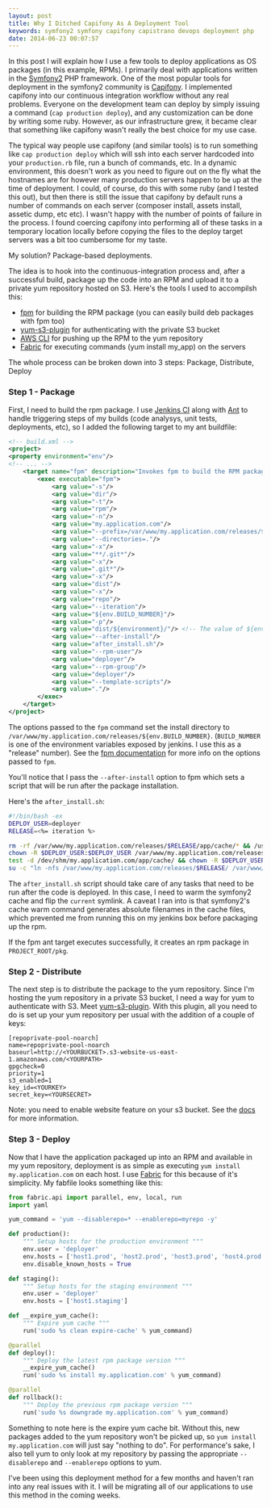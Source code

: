 ```yaml
---
layout: post
title: Why I Ditched Capifony As A Deployment Tool
keywords: symfony2 symfony capifony capistrano devops deployment php
date: 2014-06-23 00:07:57
---
```

In this post I will explain how I use a few tools to deploy applications as OS packages (in this example, RPMs).
I primarily deal with applications written in the <a href="http://www.symfony.com" target="_blank">Symfony2</a> PHP framework. One of the most popular tools for deployment
in the symfony2 community is <a href="http://capifony.org" target="_blank">Capifony</a>. I implemented capifony into our continuous integration workflow without any real problems. Everyone on the development team can deploy by simply issuing
a command (`cap production deploy`), and any customization can be done by writing some ruby. However, as our infrastructure grew, it became clear that something like capifony wasn't really the best choice for my use case.

The typical way people use capifony (and similar tools) is to run something like `cap production deploy` which will ssh into each server hardcoded into your `production.rb` file, run a bunch of commands, etc. In a dynamic environment, this doesn't work as
you need to figure out on the fly what the hostnames are for however many production servers happen to be up at the time of deployment. I could, of course, do this with some ruby (and I tested this out), but then there is still the issue that capifony
by default runs a number of commands on each server (composer install, assets install, assetic dump, etc etc). I wasn't happy with the number of points of failure in the process. I found coercing capifony into performing all of these tasks in a temporary location locally before copying the files to the deploy target servers was
a bit too cumbersome for my taste.

My solution? Package-based deployments.

The idea is to hook into the continuous-integration process and, after a successful build, package up the code into an RPM and upload it to a private yum repository hosted on S3. Here's the tools I used
to accompilsh this:

- <a href="https://github.com/jordansissel/fpm" target="_blank">fpm</a> for building the RPM package (you can easily build deb packages with fpm too)
- <a href="https://github.com/jbraeuer/yum-s3-plugin" target="_blank">yum-s3-plugin</a> for authenticating with the private S3 bucket
- <a href="http://docs.aws.amazon.com/cli/latest/userguide/using-s3-commands.html" target="_blank">AWS CLI</a> for pushing up the RPM to the yum repository
- <a href="http://fabfile.org" target="_blank">Fabric</a> for executing commands (yum install my_app) on the servers

The whole process can be broken down into 3 steps: Package, Distribute, Deploy

### Step 1 - Package
First, I need to build the rpm package. I use <a href="http://jenkins-ci.org/" target="_blank">Jenkins CI</a> along with <a href="http://ant.apache.org/" target="_blank">Ant</a> to handle triggering steps of my builds
(code analysys, unit tests, deployments, etc), so I added the following target to my ant buildfile:

```xml
<!-- build.xml -->
<project>
<property environment="env"/>
<!-- ... -->
    <target name="fpm" description="Invokes fpm to build the RPM package">
        <exec executable="fpm">
            <arg value="-s"/>
            <arg value="dir"/>
            <arg value="-t"/>
            <arg value="rpm"/>
            <arg value="-n"/>
            <arg value="my.application.com"/>
            <arg value="--prefix=/var/www/my.application.com/releases/${env.BUILD_NUMBER}"/>
            <arg value="--directories=."/>
            <arg value="-x"/>
            <arg value="**/.git*"/>
            <arg value="-x"/>
            <arg value=".git*"/>
            <arg value="-x"/>
            <arg value="dist"/>
            <arg value="-x"/>
            <arg value="repo"/>
            <arg value="--iteration"/>
            <arg value="${env.BUILD_NUMBER}"/>
            <arg value="-p"/>
            <arg value="dist/${environment}/"/> <!-- The value of ${environment} should be one of "production", "staging", or "dev" -->
            <arg value="--after-install"/>
            <arg value="after_install.sh"/>
            <arg value="--rpm-user"/>
            <arg value="deployer"/>
            <arg value="--rpm-group"/>
            <arg value="deployer"/>
            <arg value="--template-scripts"/>
            <arg value="."/>
        </exec>
    </target>
</project>
```
The options passed to the `fpm` command set the install directory to `/var/www/my.application.com/releases/${env.BUILD_NUMBER}`. (`BUILD_NUMBER` is one of the environment variables
exposed by jenkins. I use this as a "release" number). See the <a href="https://github.com/jordansissel/fpm/wiki#usage" target="_blank">fpm documentation</a> for more info on the
options passed to `fpm`.

You'll notice that I pass the `--after-install` option to fpm which sets a script that will be run after the package installation.

Here's the `after_install.sh`:

```sh
#!/bin/bash -ex
DEPLOY_USER=deployer
RELEASE=<%= iteration %>

rm -rf /var/www/my.application.com/releases/$RELEASE/app/cache/* && /usr/bin/php /var/www/my.application.com/releases/$RELEASE/app/console cache:clear --env=prod
chown -R $DEPLOY_USER:$DEPLOY_USER /var/www/my.application.com/releases/$RELEASE/
test -d /dev/shm/my.application.com/app/cache/ && chown -R $DEPLOY_USER:$DEPLOY_USER /dev/shm/my.application.com/app/cache/
su -c "ln -nfs /var/www/my.application.com/releases/$RELEASE/ /var/www/my.application.com/current" $DEPLOY_USER && service php-fpm reload
```
The `after_install.sh` script should take care of any tasks that need to be run after the code is deployed. In this case, I need to warm the symfony2 cache and flip the `current` symlink.
A caveat I ran into is that symfony2's cache warm command generates absolute filenames in the cache files, which prevented me from running this on my jenkins box before packaging up the rpm.

If the fpm ant target executes successfully, it creates an rpm package in `PROJECT_ROOT/pkg`.


### Step 2 - Distribute

The next step is to distribute the package to the yum repository. Since I'm hosting the yum repository in a private S3 bucket, I need a way for yum to authenticate with S3. Meet
<a href="https://github.com/jbraeuer/yum-s3-plugin" target="_blank">yum-s3-plugin</a>. With this plugin, all you need to do is set up your yum repository per usual with the addition of a 
couple of keys:

```
[repoprivate-pool-noarch]
name=repoprivate-pool-noarch
baseurl=http://<YOURBUCKET>.s3-website-us-east-1.amazonaws.com/<YOURPATH>
gpgcheck=0
priority=1
s3_enabled=1
key_id=<YOURKEY>
secret_key=<YOURSECRET>
```

Note: you need to enable website feature on your s3 bucket. See the <a href="https://github.com/jbraeuer/yum-s3-plugin" target="_blank">docs</a> for more information.


### Step 3 - Deploy

Now that I have the application packaged up into an RPM and available in my yum repository, deployment is as simple as executing `yum install my.application.com` on each host.
I use <a href="http://fabfile.org" target="_blank">Fabric</a> for this because of it's simplicity. My fabfile looks something like this:

```python
from fabric.api import parallel, env, local, run
import yaml

yum_command = 'yum --disablerepo=* --enablerepo=myrepo -y'

def production():
    """ Setup hosts for the production environment """
    env.user = 'deployer'
    env.hosts = ['host1.prod', 'host2.prod', 'host3.prod', 'host4.prod']
    env.disable_known_hosts = True

def staging():
    """ Setup hosts for the staging environment """
    env.user = 'deployer'
    env.hosts = ['host1.staging']

def __expire_yum_cache():
    """ Expire yum cache """ 
    run('sudo %s clean expire-cache' % yum_command)

@parallel
def deploy():
    """ Deploy the latest rpm package version """
    __expire_yum_cache()
    run('sudo %s install my.application.com' % yum_command)

@parallel
def rollback():
    """ Deploy the previous rpm package version """
    run('sudo %s downgrade my.application.com' % yum_command)
```

Something to note here is the expire yum cache bit. Without this, new packages added to the yum repository won't be picked up, so `yum install my.application.com` will just say "nothing to do".
For performance's sake, I also tell yum to only look at my repository by passing the appropriate `--disablerepo` and `--enablerepo` options to yum.

I've been using this deployment method for a few months and haven't ran into any real issues with it. I will be migrating all of our applications to use this method in the coming weeks.

